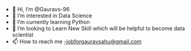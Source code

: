 - 👋 Hi, I’m @Gauravs-96
- 👀 I’m interested in Data Science
- 🌱 I’m currently learning Python
- 💞️ I’m looking to Learn New Skill which will be helpful to become data scientist
- 📫 How to reach me -jobforgauravsahu@gmail.com

<!---
Gauravs-96/Gauravs-96 is a ✨ special ✨ repository because its `README.md` (this file) appears on your GitHub profile.
You can click the Preview link to take a look at your changes.
--->
